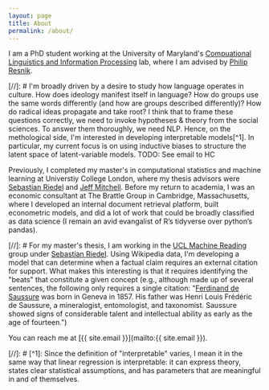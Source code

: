 ```yaml
---
layout: page
title: About
permalink: /about/
---
```


I am a PhD student working at the University of Maryland's [Compuational Linguistics and Information Processing](https://wiki.umiacs.umd.edu/clip/index.php/Main_Page) lab, where I am advised by [Philip Resnik](http://users.umiacs.umd.edu/~resnik/).

[//]: # I'm broadly driven by a desire to study how language operates in culture. How does ideology manifest itself in language? How do groups use the same words differently (and how are groups described differently)? How do radical ideas propagate and take root? I think that to frame these questions correctly, we need to invoke hypotheses & theory from the social sciences. To answer them thoroughly, we need NLP. Hence, on the methological side, I'm interested in developing interpretable models[^1]. In particular, my current focus is on using inductive biases to structure the latent space of latent-variable models. TODO: See email to HC

Previously, I completed my master's in computational statistics and machine learning at Universtiy College London, where my thesis advisors were [Sebastian Riedel](http://www.riedelcastro.org) and [Jeff Mitchell](http://www.bris.ac.uk/expsych/people/jeffrey-j-mitchell/overview.html). Before my return to academia, I was an economic consultant at The Brattle Group in Cambridge, Massachusetts, where I developed an internal document retrieval platform, built econometric models, and did a lot of work that could be broadly classified as data science (I remain an avid evangalist of R’s tidyverse over python’s pandas).

[//]: # For my master's thesis, I am working in the [UCL Machine Reading](http://mr.cs.ucl.ac.uk/) group under [Sebastian Riedel](http://www.riedelcastro.org). Using Wikipedia data, I'm developing a model that can determine when a factual claim requires an external citation for support. What makes this interesting is that it requires identifying the "beats" that constitute a given concept (e.g., although made up of several sentences, the following only requires a single citation: "[Ferdinand de Saussure](https://en.wikipedia.org/wiki/Ferdinand_de_Saussure) was born in Geneva in 1857. His father was Henri Louis Frédéric de Saussure, a mineralogist, entomologist, and taxonomist. Saussure showed signs of considerable talent and intellectual ability as early as the age of fourteen.") 

You can reach me at [{{ site.email }}](mailto:{{ site.email }}).

[//]: # [^1]: Since the definition of "interpretable" varies, I mean it in the same way that linear regression is interpretable: it can express theory, states clear statistical assumptions, and has parameters that are meaningful in and of themselves.

